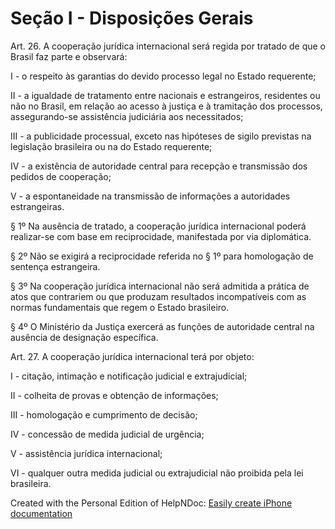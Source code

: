 # Seção I - Disposições Gerais

Art. 26. A cooperação jurídica internacional será regida por tratado de que o Brasil faz parte e observará:

I - o respeito às garantias do devido processo legal no Estado requerente;

II - a igualdade de tratamento entre nacionais e estrangeiros, residentes ou não no Brasil, em relação ao acesso à justiça e à tramitação dos processos, assegurando-se assistência judiciária aos necessitados;

III - a publicidade processual, exceto nas hipóteses de sigilo previstas na legislação brasileira ou na do Estado requerente;

IV - a existência de autoridade central para recepção e transmissão dos pedidos de cooperação;

V - a espontaneidade na transmissão de informações a autoridades estrangeiras.

§ 1º Na ausência de tratado, a cooperação jurídica internacional poderá realizar-se com base em reciprocidade, manifestada por via diplomática.

§ 2º Não se exigirá a reciprocidade referida no § 1º para homologação de sentença estrangeira.

§ 3º Na cooperação jurídica internacional não será admitida a prática de atos que contrariem ou que produzam resultados incompatíveis com as normas fundamentais que regem o Estado brasileiro.

§ 4º O Ministério da Justiça exercerá as funções de autoridade central na ausência de designação específica.

Art. 27. A cooperação jurídica internacional terá por objeto:

I - citação, intimação e notificação judicial e extrajudicial;

II - colheita de provas e obtenção de informações;

III - homologação e cumprimento de decisão;

IV - concessão de medida judicial de urgência;

V - assistência jurídica internacional;

VI - qualquer outra medida judicial ou extrajudicial não proibida pela lei brasileira.

Created with the Personal Edition of HelpNDoc: [Easily create iPhone documentation](https://www.helpndoc.com/feature-tour/iphone-website-generation)
